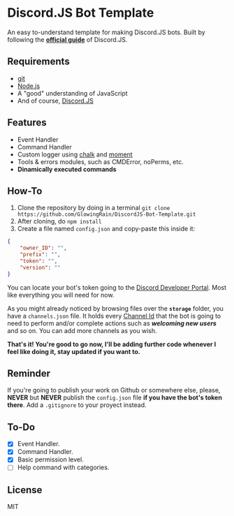# Discord.JS Bot Template

An easy to-understand template for making Discord.JS bots. Built by following the **[official guide](https://discordjs.guide/)** of Discord.JS.

## Requirements

- [git](https://git-scm.com/downloads)
- [Node.js](https://nodejs.org/es/)
- A "good" understanding of JavaScript
- And of course, [Discord.JS](https://discord.js.org/)

## Features

* Event Handler
* Command Handler
* Custom logger using [chalk](https://www.npmjs.com/package/chalk) and [moment](https://www.npmjs.com/package/moment)
* Tools & errors modules, such as CMDError, noPerms, etc.
* **Dinamically executed commands**

## How-To

1. Clone the repository by doing in a terminal `git clone https://github.com/GlowingRain/DiscordJS-Bot-Template.git`
2. After cloning, do `npm install`
3. Create a file named `config.json` and copy-paste this inside it:

```json
{
    "owner_ID": "",
    "prefix": "",
    "token": "",
    "version": ""
}
```

You can locate your bot's token going to the [Discord Developer Portal](https://discordapp.com/developers/applications/me). Most like everything you will need for now.

As you might already noticed by browsing files over the **`storage`** folder, you have a `channels.json` file. It holds every [Channel Id](https://discord.js.org/#/docs/main/stable/class/GuildChannel?scrollTo=id) that the bot is going to need to perform and/or complete actions such as **_welcoming new users_** and so on. You can add more channels as you wish.

**That's it! You're good to go now, I'll be adding further code whenever I feel like doing it, stay updated if you want to.**

## Reminder 

If you're going to publish your work on Github or somewhere else, please, **NEVER** but **NEVER** publish the `config.json` file **if you have the bot's token there**. Add a `.gitignore` to your proyect instead.

## To-Do

* [x] Event Handler.
* [x] Command Handler.
* [x] Basic permission level.
* [ ] Help command with categories.

## License

MIT

